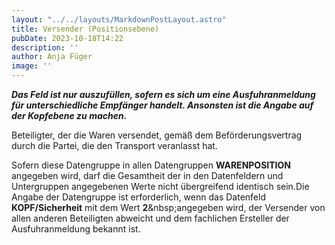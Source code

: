 ```yaml
---
layout: "../../layouts/MarkdownPostLayout.astro"
title: Versender (Positionsebene)
pubDate: 2023-10-18T14:22
description: ''
author: Anja Füger
image: ''
---
```


***Das Feld ist nur auszufüllen, sofern es sich um eine Ausfuhranmeldung für unterschiedliche Empfänger handelt. Ansonsten ist die Angabe auf der Kopfebene zu machen.***

Beteiligter, der die Waren versendet, gemäß dem Beförderungsvertrag durch die Partei, die den Transport veranlasst hat.

Sofern diese Datengruppe in allen Datengruppen **WARENPOSITION** angegeben wird, darf die Gesamtheit der in den Datenfeldern und Untergruppen angegebenen Werte nicht übergreifend identisch sein.Die Angabe der Datengruppe ist erforderlich, wenn das Datenfeld **KOPF/Sicherheit** mit dem Wert **2**&amp;nbsp;angegeben wird, der Versender von allen anderen Beteiligten abweicht und dem fachlichen Ersteller der Ausfuhranmeldung bekannt ist.